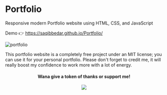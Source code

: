 # Portfolio
Responsive modern Portfolio website using HTML, CSS, and JavaScript

Demo 👉 https://saqibbedar.github.io/Portfolio/

![portfolio](https://github.com/saqibbedar/Portfolio/assets/124094939/9ba31d17-cbc4-4902-aa54-738a76ab3da1)

This portfolio website is a completely free project under an MIT license; you can use it for your personal portfolio. Please don't forget to credit me, it will really boost my confidence to work more with a lot of energy.

<h4 align="center" > Wana give a token of thanks or support me!</h4>
<div align="center">
<a href="https://www.buymeacoffee.com/saqibbedar"><img src="https://img.buymeacoffee.com/button-api/?text=Buy me a coffee&emoji=&slug=saqibbedar&button_colour=5F7FFF&font_colour=ffffff&font_family=Poppins&outline_colour=000000&coffee_colour=FFDD00"></a></div>


